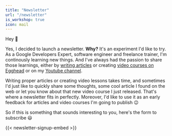 ```yaml
---
title: "Newsletter"
url: "/newsletter"
is_workshop: true
icon: mail
---
```


Hey :wave:

Yes, I decided to launch a newsletter. **Why?** It's an experiment I'd like to try. As a Google Developers Expert, software engineer and freelance trainer, I'm continously learning new things. And I've always had the passion to share those learnings, either by [writing articles](/blog) or creating [video courses on Egghead](https://egghead.io/instructors/juri-strumpflohner) or on my [Youtube channel](http://www.youtube.com/c/JuriStrumpflohner).

Writing proper articles or creating video lessons takes time, and sometimes I'd just like to quickly share some thoughts, some cool article I found on the web or let you know about that new video course I just released. That's where a newsletter fits in perfectly. Moreover, I'd like to use it as an early feedback for articles and video courses I'm going to publish :wink:

So if this is something that sounds interesting to you, here's the form to subscribe :smiley:

{{< newsletter-signup-embed >}}